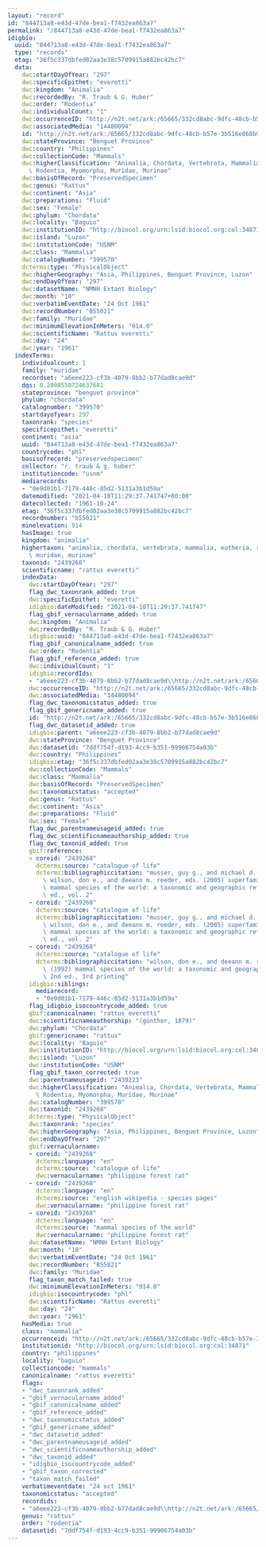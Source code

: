 ```yaml
---
layout: "record"
id: "844713a8-e43d-47de-bea1-f7432ea863a7"
permalink: "/844713a8-e43d-47de-bea1-f7432ea863a7"
idigbio:
  uuid: "844713a8-e43d-47de-bea1-f7432ea863a7"
  type: "records"
  etag: "36f5c337dbfed02aa3e38c5709915a882bc42bc7"
  data:
    dwc:startDayOfYear: "297"
    dwc:specificEpithet: "everetti"
    dwc:kingdom: "Animalia"
    dwc:recordedBy: "R. Traub & G. Huber"
    dwc:order: "Rodentia"
    dwc:individualCount: "1"
    dwc:occurrenceID: "http://n2t.net/ark:/65665/332cd8abc-9dfc-48cb-b57e-3b516e868b99"
    dwc:associatedMedia: "14480094"
    id: "http://n2t.net/ark:/65665/332cd8abc-9dfc-48cb-b57e-3b516e868b99"
    dwc:stateProvince: "Benguet Province"
    dwc:country: "Philippines"
    dwc:collectionCode: "Mammals"
    dwc:higherClassification: "Animalia, Chordata, Vertebrata, Mammalia, Eutheria,\
      \ Rodentia, Myomorpha, Muridae, Murinae"
    dwc:basisOfRecord: "PreservedSpecimen"
    dwc:genus: "Rattus"
    dwc:continent: "Asia"
    dwc:preparations: "Fluid"
    dwc:sex: "Female"
    dwc:phylum: "Chordata"
    dwc:locality: "Baguio"
    dwc:institutionID: "http://biocol.org/urn:lsid:biocol.org:col:34871"
    dwc:island: "Luzon"
    dwc:institutionCode: "USNM"
    dwc:class: "Mammalia"
    dwc:catalogNumber: "399570"
    dcterms:type: "PhysicalObject"
    dwc:higherGeography: "Asia, Philippines, Benguet Province, Luzon"
    dwc:endDayOfYear: "297"
    dwc:datasetName: "NMNH Extant Biology"
    dwc:month: "10"
    dwc:verbatimEventDate: "24 Oct 1961"
    dwc:recordNumber: "B55021"
    dwc:family: "Muridae"
    dwc:minimumElevationInMeters: "914.0"
    dwc:scientificName: "Rattus everetti"
    dwc:day: "24"
    dwc:year: "1961"
  indexTerms:
    individualcount: 1
    family: "muridae"
    recordset: "a6eee223-cf3b-4079-8bb2-b77dad8cae9d"
    dqs: 0.2898550724637681
    stateprovince: "benguet province"
    phylum: "chordata"
    catalognumber: "399570"
    startdayofyear: 297
    taxonrank: "species"
    specificepithet: "everetti"
    continent: "asia"
    uuid: "844713a8-e43d-47de-bea1-f7432ea863a7"
    countrycode: "phl"
    basisofrecord: "preservedspecimen"
    collector: "r. traub & g. huber"
    institutioncode: "usnm"
    mediarecords:
    - "0e9d01b1-7179-446c-85d2-5131a3b1d59a"
    datemodified: "2021-04-18T11:29:37.741747+00:00"
    datecollected: "1961-10-24"
    etag: "36f5c337dbfed02aa3e38c5709915a882bc42bc7"
    recordnumber: "b55021"
    minelevation: 914
    hasImage: true
    kingdom: "animalia"
    highertaxon: "animalia, chordata, vertebrata, mammalia, eutheria, rodentia, myomorpha,\
      \ muridae, murinae"
    taxonid: "2439268"
    scientificname: "rattus everetti"
    indexData:
      dwc:startDayOfYear: "297"
      flag_dwc_taxonrank_added: true
      dwc:specificEpithet: "everetti"
      idigbio:dateModified: "2021-04-18T11:29:37.741747"
      flag_gbif_vernacularname_added: true
      dwc:kingdom: "Animalia"
      dwc:recordedBy: "R. Traub & G. Huber"
      idigbio:uuid: "844713a8-e43d-47de-bea1-f7432ea863a7"
      flag_gbif_canonicalname_added: true
      dwc:order: "Rodentia"
      flag_gbif_reference_added: true
      dwc:individualCount: "1"
      idigbio:recordIds:
      - "a6eee223-cf3b-4079-8bb2-b77dad8cae9d\\http://n2t.net/ark:/65665/332cd8abc-9dfc-48cb-b57e-3b516e868b99"
      dwc:occurrenceID: "http://n2t.net/ark:/65665/332cd8abc-9dfc-48cb-b57e-3b516e868b99"
      dwc:associatedMedia: "14480094"
      flag_dwc_taxonomicstatus_added: true
      flag_gbif_genericname_added: true
      id: "http://n2t.net/ark:/65665/332cd8abc-9dfc-48cb-b57e-3b516e868b99"
      flag_dwc_datasetid_added: true
      idigbio:parent: "a6eee223-cf3b-4079-8bb2-b77dad8cae9d"
      dwc:stateProvince: "Benguet Province"
      dwc:datasetid: "7ddf754f-d193-4cc9-b351-99906754a03b"
      dwc:country: "Philippines"
      idigbio:etag: "36f5c337dbfed02aa3e38c5709915a882bc42bc7"
      dwc:collectionCode: "Mammals"
      dwc:class: "Mammalia"
      dwc:basisOfRecord: "PreservedSpecimen"
      dwc:taxonomicstatus: "accepted"
      dwc:genus: "Rattus"
      dwc:continent: "Asia"
      dwc:preparations: "Fluid"
      dwc:sex: "Female"
      flag_dwc_parentnameusageid_added: true
      flag_dwc_scientificnameauthorship_added: true
      flag_dwc_taxonid_added: true
      gbif:reference:
      - coreid: "2439268"
        dcterms:source: "catalogue of life"
        dcterms:bibliographiccitation: "musser, guy g., and michael d. carleton /\
          \ wilson, don e., and deeann m. reeder, eds. (2005) superfamily muroidea:\
          \ mammal species of the world: a taxonomic and geographic reference, 3rd\
          \ ed., vol. 2"
      - coreid: "2439268"
        dcterms:source: "catalogue of life"
        dcterms:bibliographiccitation: "musser, guy g., and michael d. carleton /\
          \ wilson, don e., and deeann m. reeder, eds. (2005) superfamily muroidea:\
          \ mammal species of the world: a taxonomic and geographic reference, 3rd\
          \ ed., vol. 2"
      - coreid: "2439268"
        dcterms:source: "catalogue of life"
        dcterms:bibliographiccitation: "wilson, don e., and deeann m. reeder, eds.\
          \ (1992) mammal species of the world: a taxonomic and geographic reference,\
          \ 2nd ed., 3rd printing"
      idigbio:siblings:
        mediarecord:
        - "0e9d01b1-7179-446c-85d2-5131a3b1d59a"
      flag_idigbio_isocountrycode_added: true
      gbif:canonicalname: "rattus everetti"
      dwc:scientificnameauthorship: "(günther, 1879)"
      dwc:phylum: "Chordata"
      gbif:genericname: "rattus"
      dwc:locality: "Baguio"
      dwc:institutionID: "http://biocol.org/urn:lsid:biocol.org:col:34871"
      dwc:island: "Luzon"
      dwc:institutionCode: "USNM"
      flag_gbif_taxon_corrected: true
      dwc:parentnameusageid: "2439223"
      dwc:higherClassification: "Animalia, Chordata, Vertebrata, Mammalia, Eutheria,\
        \ Rodentia, Myomorpha, Muridae, Murinae"
      dwc:catalogNumber: "399570"
      dwc:taxonid: "2439268"
      dcterms:type: "PhysicalObject"
      dwc:taxonrank: "species"
      dwc:higherGeography: "Asia, Philippines, Benguet Province, Luzon"
      dwc:endDayOfYear: "297"
      gbif:vernacularname:
      - coreid: "2439268"
        dcterms:language: "en"
        dcterms:source: "catalogue of life"
        dwc:vernacularname: "philippine forest rat"
      - coreid: "2439268"
        dcterms:language: "en"
        dcterms:source: "english wikipedia - species pages"
        dwc:vernacularname: "philippine forest rat"
      - coreid: "2439268"
        dcterms:language: "en"
        dcterms:source: "mammal species of the world"
        dwc:vernacularname: "philippine forest rat"
      dwc:datasetName: "NMNH Extant Biology"
      dwc:month: "10"
      dwc:verbatimEventDate: "24 Oct 1961"
      dwc:recordNumber: "B55021"
      dwc:family: "Muridae"
      flag_taxon_match_failed: true
      dwc:minimumElevationInMeters: "914.0"
      idigbio:isocountrycode: "phl"
      dwc:scientificName: "Rattus everetti"
      dwc:day: "24"
      dwc:year: "1961"
    hasMedia: true
    class: "mammalia"
    occurrenceid: "http://n2t.net/ark:/65665/332cd8abc-9dfc-48cb-b57e-3b516e868b99"
    institutionid: "http://biocol.org/urn:lsid:biocol.org:col:34871"
    country: "philippines"
    locality: "baguio"
    collectioncode: "mammals"
    canonicalname: "rattus everetti"
    flags:
    - "dwc_taxonrank_added"
    - "gbif_vernacularname_added"
    - "gbif_canonicalname_added"
    - "gbif_reference_added"
    - "dwc_taxonomicstatus_added"
    - "gbif_genericname_added"
    - "dwc_datasetid_added"
    - "dwc_parentnameusageid_added"
    - "dwc_scientificnameauthorship_added"
    - "dwc_taxonid_added"
    - "idigbio_isocountrycode_added"
    - "gbif_taxon_corrected"
    - "taxon_match_failed"
    verbatimeventdate: "24 oct 1961"
    taxonomicstatus: "accepted"
    recordids:
    - "a6eee223-cf3b-4079-8bb2-b77dad8cae9d\\http://n2t.net/ark:/65665/332cd8abc-9dfc-48cb-b57e-3b516e868b99"
    genus: "rattus"
    order: "rodentia"
    datasetid: "7ddf754f-d193-4cc9-b351-99906754a03b"
---
```

